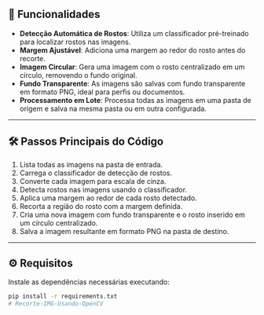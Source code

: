 ## 🚀 Funcionalidades

- **Detecção Automática de Rostos**: Utiliza um classificador pré-treinado para localizar rostos nas imagens.
- **Margem Ajustável**: Adiciona uma margem ao redor do rosto antes do recorte.
- **Imagem Circular**: Gera uma imagem com o rosto centralizado em um círculo, removendo o fundo original.
- **Fundo Transparente**: As imagens são salvas com fundo transparente em formato PNG, ideal para perfis ou documentos.
- **Processamento em Lote**: Processa todas as imagens em uma pasta de origem e salva na mesma pasta ou em outra configurada.

---

## 🛠️ Passos Principais do Código

1. Lista todas as imagens na pasta de entrada.
2. Carrega o classificador de detecção de rostos.
3. Converte cada imagem para escala de cinza.
4. Detecta rostos nas imagens usando o classificador.
5. Aplica uma margem ao redor de cada rosto detectado.
6. Recorta a região do rosto com a margem definida.
7. Cria uma nova imagem com fundo transparente e o rosto inserido em um círculo centralizado.
8. Salva a imagem resultante em formato PNG na pasta de destino.

---

## ⚙️ Requisitos

Instale as dependências necessárias executando:

```bash
pip install -r requirements.txt
# Recorte-IMG-Usando-OpenCV
